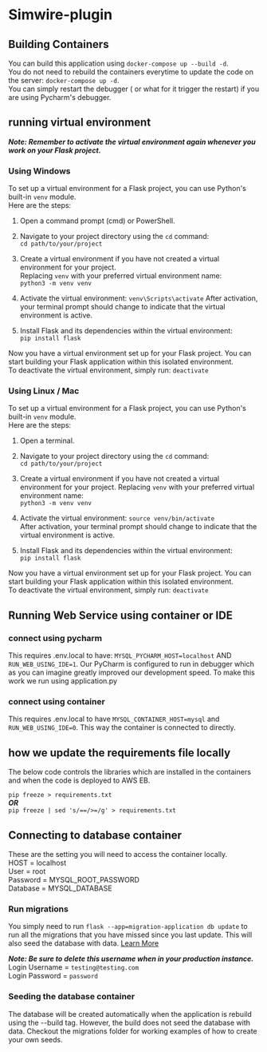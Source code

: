# Simwire-plugin

## Building Containers
You can build this application using `docker-compose up --build -d`.  
You do not need to rebuild the containers everytime to update the code on the server: `docker-compose up -d`.  
You can simply restart the debugger ( or what for it trigger the restart) if you are using Pycharm's debugger.


## running virtual environment
***Note: Remember to activate the virtual environment again whenever you work on your Flask project.***

### Using Windows

To set up a virtual environment for a Flask project, you can use Python's built-in `venv` module.  
Here are the steps:

1. Open a command prompt (cmd) or PowerShell.

2. Navigate to your project directory using the `cd` command:  
`cd path/to/your/project`  

3.  Create a virtual environment if you have not  created a virtual environment for your project.  
Replacing `venv` with your preferred virtual environment name:  
   `python3 -m venv venv`

4. Activate the virtual environment:
   `venv\Scripts\activate`
   After activation, your terminal prompt should change to indicate that the virtual environment is active.

5. Install Flask and its dependencies within the virtual environment:  
`pip install flask`

Now you have a virtual environment set up for your Flask project. 
You can start building your Flask application within this isolated environment.  
To deactivate the virtual environment, simply run:
`deactivate`

### Using Linux / Mac

To set up a virtual environment for a Flask project, you can use Python's built-in `venv` module.  
Here are the steps:

1. Open a terminal.

2. Navigate to your project directory using the `cd` command:  
`cd path/to/your/project`  

3. Create a virtual environment if you have not  created a virtual environment for your project.
Replacing `venv` with your preferred virtual environment name:  
`python3 -m venv venv`

4. Activate the virtual environment:
   `source venv/bin/activate`  
After activation, your terminal prompt should change to indicate that the virtual environment is active.

5. Install Flask and its dependencies within the virtual environment:  
`pip install flask`

Now you have a virtual environment set up for your Flask project. 
You can start building your Flask application within this isolated environment.  
To deactivate the virtual environment, simply run:
`deactivate`


## Running Web Service using container or IDE
### connect using pycharm
This requires .env.local to have: `MYSQL_PYCHARM_HOST=localhost` AND `RUN_WEB_USING_IDE=1`.
Our PyCharm is configured to run in debugger which as you can imagine greatly improved our development speed.
To make this work we run using application.py 

### connect using container
This requires .env.local to have `MYSQL_CONTAINER_HOST=mysql` and `RUN_WEB_USING_IDE=0`.
This way the container is connected to directly.

## how we update the requirements file locally
The below code controls the libraries which are installed in the containers and when the code is deployed to AWS EB.

`pip freeze > requirements.txt`  
***OR***  
`pip freeze | sed 's/==/>=/g' > requirements.txt` 



## Connecting to database container
These are the setting you will need to access the container locally.  
HOST = localhost  
User = root  
Password = MYSQL_ROOT_PASSWORD  
Database = MYSQL_DATABASE

### Run migrations
You simply need to run 
`flask --app=migration-application db update` to run all the migrations that you have missed since you last update.
This will also seed the database with data.  [Learn More](https://flask-migrate.readthedocs.io/en/latest)  

***Note: Be sure to delete this username when in your production instance.***  
Login Username = `testing@testing.com`  
Login Password = `password`


### Seeding the database container
The database will be created automatically when the application is rebuild using the --build tag. However, the build does not seed the database with data. 
Checkout the migrations folder for working examples of how to create your own seeds. 


